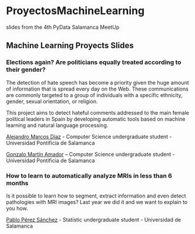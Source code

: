 # ProyectosMachineLearning
slides from the 4th PyData Salamanca MeetUp
## Machine Learning Proyects Slides

### Elections again? Are politicians equally treated according to their gender?

The detection of hate speech has become a priority given the huge amount of information that is spread every day on the Web. These communications are commonly targeted to a group of individuals with a specific ethnicity, gender, sexual orientation, or religion.

This project aims to detect hateful comments addressed to the main female political leaders in Spain by developing automatic tools based on machine learning and natural language processing.

[Alejandro Marcos Díaz](https://github.com/amarcosdiinf) - Computer Science undergraduate student - Universidad Pontificia de Salamanca

[Gonzalo Martín Amador](https://github.com/gon99martin) – Computer Science undergraduate student - Universidad Pontificia de Salamanca

### How to learn to automatically analyze MRIs in less than 6 months

Is it possible to learn how to segment, extract information and even detect pathologies with MRI images?
Last year we did it and we want to explain to you how.

[Pablo Pérez Sánchez](https://github.com/PabloPerSa) - Statistic undergraduate student - Universidad de Salamanca

